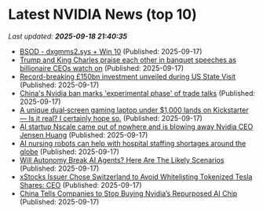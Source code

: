 # Latest NVIDIA News (top 10)
_Last updated: **2025-09-18 21:40:35**_

- [BSOD - dxgmms2.sys + Win 10](https://www.bleepingcomputer.com/forums/t/810754/bsod-dxgmms2sys-win-10/) (Published: 2025-09-17)
- [Trump and King Charles praise each other in banquet speeches as billionaire CEOs watch on](https://www.thejournal.ie/trump-and-charles-6819722-Sep2025/) (Published: 2025-09-17)
- [Record-breaking £150bn investment unveiled during US State Visit](https://www.gov.uk/government/news/record-breaking-150bn-investment-unveiled-during-us-state-visit) (Published: 2025-09-17)
- [China's Nvidia ban marks 'experimental phase' of trade talks](https://finance.yahoo.com/video/chinas-nvidia-ban-marks-experimental-213000119.html) (Published: 2025-09-17)
- [A unique dual‑screen gaming laptop under $1,000 lands on Kickstarter — Is it real? I certainly hope so.](https://www.windowscentral.com/hardware/laptops/krayzor-dual-screen-gaming-laptop-kickstarter) (Published: 2025-09-17)
- [AI startup Nscale came out of nowhere and is blowing away Nvidia CEO Jensen Huang](https://biztoc.com/x/0ade94b9a773f3ea) (Published: 2025-09-17)
- [AI nursing robots can help with hospital staffing shortages around the globe](https://www.digitaljournal.com/tech-science/ai-nursing-robots-can-help-with-hospital-staffing-shortages-around-the-globe/article) (Published: 2025-09-17)
- [Will Autonomy Break AI Agents? Here Are The Likely Scenarios](https://www.forbes.com/sites/moorinsights/2025/09/17/will-autonomy-break-ai-agents-here-are-the-likely-scenarios/) (Published: 2025-09-17)
- [xStocks Issuer Chose Switzerland to Avoid Whitelisting Tokenized Tesla Shares: CEO](https://decrypt.co/340067/backed-chose-switzerland-xstocks-avoid-whitelisting-tokenized-tesla-shares-ceo) (Published: 2025-09-17)
- [China Tells Companies to Stop Buying Nvidia’s Repurposed AI Chip](https://biztoc.com/x/63d6d821bac16a6b) (Published: 2025-09-17)
